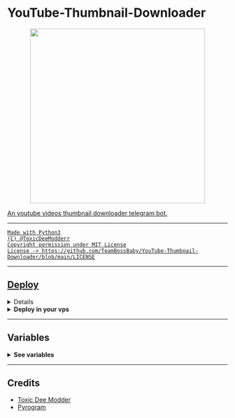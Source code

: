 # YouTube-Thumbnail-Downloader

<p align="center"><a href="https://t.me/DaisySupport_Official"><img src="https://te.legra.ph/file/4e337e6326ae644f49a37.jpg" width="400"></p>

An youtube videos thumbnail downloader telegram bot.

---

```
Made with Python3
(C) @ToxicDeeModderr
Copyright permission under MIT License
License -> https://github.com/TeamBossBaby/YouTube-Thumbnail-Downloader/blob/main/LICENSE
```

---

## Deploy 

<details>
  <summary><b>Deploy on Heroku</b></summary>
<br/>

<p align="left">
  <a href="https://heroku.com/deploy?template=https://github.com/TeamBossBaby/YouTube-Thumbnail-Downloader/tree/main">
     <img height="30px" src="https://img.shields.io/badge/Deploy%20To%20Heroku-blueviolet?style=for-the-badge&logo=heroku">
  </a>
</p>

</details>

<details>
  <summary><b>Deploy in your vps</b></summary>
<br/>

```sh
git clone https://github.com/TeamBossBaby/YouTube-Thumbnail-Downloader/tree/main
cd YouTube-Thumbnail-Downloader
pip3 install -r requirements.txt
# <Create Variables appropriately>
python3 main.py
```

</details>

---

## Variables

<details>
  <summary><b>See variables</b></summary>
<br/>

- `API_HASH` Your API Hash from my.telegram.org
- `API_ID` Your API ID from my.telegram.org
- `BOT_TOKEN` Your bot token from @BotFather

</details>

---

## Credits

- [Toxic Dee Modder](https://github.com/TeamBossBaby)
- [Pyrogram](https://github.com/pyrogram/pyrogram)
